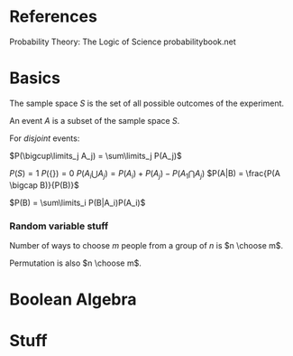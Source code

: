 # References
Probability Theory: The Logic of Science
probabilitybook.net

# Basics

The sample space $S$ is the set of all possible outcomes of the experiment.

An event $A$ is a subset of the sample space $S$.

For *disjoint* events:

$P(\bigcup\limits_j A_j) = \sum\limits_j P(A_j)$

$P(S) = 1$
$P(\{\}) = 0$
$P(A_i \bigcup A_j) = P(A_i) + P(A_j) - P(A_1 \bigcap A_j)$
$P(A|B) = \frac{P(A \bigcap B)}{P(B)}$

$P(B) = \sum\limits_i P(B|A_i)P(A_i)$

### Random variable stuff









Number of ways to choose $m$ people from a group of $n$ is $n \choose m$.

Permutation is also $n \choose m$.





# Boolean Algebra

# Stuff
